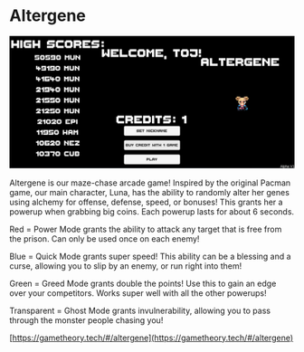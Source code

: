 # Altergene

![](../.gitbook/assets/2022-05-03.png)

Altergene is our maze-chase arcade game! Inspired by the original Pacman game, our main character, Luna, has the ability to randomly alter her genes using alchemy for offense, defense, speed, or bonuses! This grants her a powerup when grabbing big coins. Each powerup lasts for about 6 seconds.&#x20;

Red = Power Mode grants the ability to attack any target that is free from the prison. Can only be used once on each enemy!&#x20;

Blue = Quick Mode grants super speed! This ability can be a blessing and a curse, allowing you to slip by an enemy, or run right into them!&#x20;

Green = Greed Mode grants double the points! Use this to gain an edge over your competitors. Works super well with all the other powerups!&#x20;

Transparent = Ghost Mode grants invulnerability, allowing you to pass through the monster people chasing you!

[https://gametheory.tech/#/altergene](https://gametheory.tech/#/altergene)
